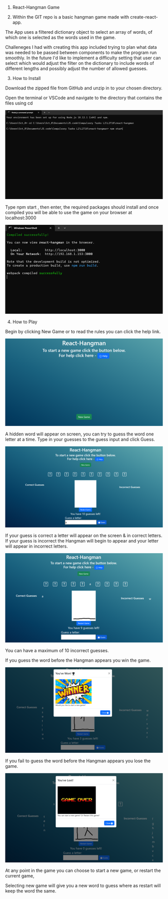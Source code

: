 1. React-Hangman Game

2. Within the GIT repo is a basic hangman game made with create-react-app.

The App uses a filtered dictionary object to select an array of words, of which one is selected as the words used in the game.

Challeneges I had with creating this app included trying to plan what data was needed to be passed between components to make the program run smoothly.
In the future I'd like to implement a difficulty setting that user can select which would adjust the filter on the dictionary to include words of different lengths and possibly adjust the number of allowed guesses.

3. How to Install

Download the zipped file from GitHub and unzip in to your chosen directory.

Open the terminal or VSCode and navigate to the directory that contains the files using cd

![terminal](<src/Images/Screenshot%20(38).png>)

Type npm start , then enter, the required packages should install and once compiled you will be able to use the game on your browser at localhost:3000

![successful compile](<src/Images/Screenshot%20(36).png>)

4. How to Play

Begin by clicking New Game or to read the rules you can click the help link.

![opening screen](<src/Images/Screenshot%20(37).png>)

A hidden word will appear on screen, you can try to guess the word one letter at a time.
Type in your guesses to the guess input and click Guess.

![New Game](<src/Images/Screenshot%20(32).png>)

If your guess is correct a letter will appear on the screen & in correct letters.
If your guess is incorrect the Hangman will begin to appear and your letter will appear in incorrect letters.

![guesses](<src/Images/Screenshot%20(33).png>)

You can have a maximum of 10 incorrect guesses.

If you guess the word before the Hangman appears you win the game.

![Won!](<src/Images/Screenshot%20(34).png>)

If you fail to guess the word before the Hangman appears you lose the game.

![Lost](<src/Images/Screenshot%20(35).png>)

At any point in the game you can choose to start a new game, or restart the current game,

Selecting new game will give you a new word to guess where as restart will keep the word the same.
